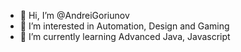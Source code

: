 - 👋 Hi, I’m @AndreiGoriunov
- 👀 I’m interested in Automation, Design and Gaming
- 🌱 I’m currently learning Advanced Java, Javascript

<!---
AndreiGoriunov/AndreiGoriunov is a ✨ special ✨ repository because its `README.md` (this file) appears on your GitHub profile.
You can click the Preview link to take a look at your changes.
--->
